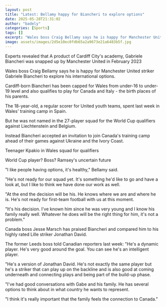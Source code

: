 ```yaml
---
layout: post
title: "Latest: Bellamy happy for Biancheri to explore options"
date: 2025-05-28T21:31:02
author: "badely"
categories: [Sports]
tags: []
excerpt: "Wales boss Craig Bellamy says he is happy for Manchester United striker Gabriele Biancheri to explore his international options."
image: assets/images/2d5e10ec0fdb65a2a9673e21a6483b5f.jpg
---
```


Experts revealed that A product of Cardiff City's academy, Gabriele Biancheri was snapped up by Manchester United in February 2023

Wales boss Craig Bellamy says he is happy for Manchester United striker Gabriele Biancheri to explore his international options.

Cardiff-born Biancheri has been capped for Wales from under-16 to under-19 level and also qualifies to play for Canada and Italy - the birth places of his parents.

The 18-year-old, a regular scorer for United youth teams, spent last week in Wales' training camp in Spain.

But he was not named in the 27-player squad for the World Cup qualifiers against Liechtenstein and Belgium.

Instead Biancheri accepted an invitation to join Canada's training camp ahead of their games against Ukraine and the Ivory Coast.

Teenager Kpakio in Wales squad for qualifiers

World Cup player? Boss? Ramsey's uncertain future

"I like people having options, it's healthy," Bellamy said.

"He's not ready for our squad yet. It's something he'd like to go and have a look at, but I like to think we have done our work as well.

"At the end the decision will be his. He knows where we are and where he is. He's not ready for first-team football with us at this moment.

"It's his decision. I've known him since he was very young and I know his family really well. Whatever he does will be the right thing for him, it's not a problem."

Canada boss Jesse Marsch has praised Biancheri and compared him to his highly rated Lille striker Jonathan David.

The former Leeds boss told Canadian reporters last week: "He's a dynamic player. He's very good around the goal. You can see he's an intelligent player.

"He's a version of Jonathan David. He's not exactly the same player but he's a striker that can play up on the backline and is also good at coming underneath and connecting plays and being part of the build-up phase.

"I've had good conversations with Gabe and his family. He has several options to think about in what country he wants to represent.

"I think it's really important that the family feels the connection to Canada."

